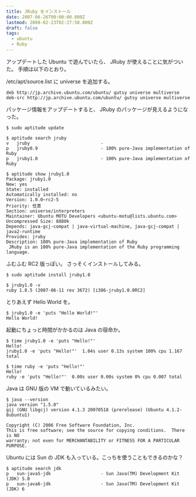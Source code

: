 ```yaml
---
title: JRuby をインストール
date: 2007-06-26T00:00:00.000Z
lastmod: 2008-02-23T02:27:58.000Z
draft: false
tags:
  - ubuntu
  - Ruby
---
```


アップデートした Ubuntu で遊んでいたら、 JRuby が使えることに気がついた。 手順は以下のとおり。

/etc/apt/source.list に universe を追加する。

```
deb http://jp.archive.ubuntu.com/ubuntu/ gutsy universe multiverse
deb-src http://jp.archive.ubuntu.com/ubuntu/ gutsy universe multiverse
```

パッケージ情報をアップデートすると、 JRuby のパッケージが見えるようになった。

```
$ sudo aptitude update
```

```
$ aptitude search jruby
v   jruby                           -
p   jruby0.9                        - 100% pure-Java implementation of Ruby
p   jruby1.0                        - 100% pure-Java implementation of Ruby
```

```
$ aptitude show jruby1.0
Package: jruby1.0
New: yes
State: installed
Automatically installed: no
Version: 1.0.0~rc2-5
Priority: 任意
Section: universe/interpreters
Maintainer: Ubuntu MOTU Developers <ubuntu-motu@lists.ubuntu.com>
Uncompressed Size: 8880k
Depends: java-gcj-compat | java-virtual-machine, java-gcj-compat | java2-runtime
Provides: jruby
Description: 100% pure-Java implementation of Ruby
 JRuby is an 100% pure-Java implementation of the Ruby programming language.
```

ふむふむ RC2 版っぽい。 さっそくインストールしてみる。

```
$ sudo aptitude install jruby1.0
```

```
$ jruby1.0 -v
ruby 1.8.5 (2007-06-11 rev 3672) [i386-jruby1.0.0RC2]
```

とりあえず Hello World を。

```
$ jruby1.0 -e 'puts "Hello World!"'
Hello World!
```

起動にちょっと時間がかかるのは Java の宿命か。

```
$ time jruby1.0 -e 'puts "Hello!"'
Hello!
jruby1.0 -e 'puts "Hello!"'  1.04s user 0.13s system 100% cpu 1.167 total
```

```
$ time ruby -e 'puts "Hello!"'
Hello!
ruby -e 'puts "Hello!"'  0.00s user 0.00s system 0% cpu 0.007 total
```

Java は GNU 版の VM で動いているみたい。

```
$ java --version
java version "1.5.0"
gij (GNU libgcj) version 4.1.3 20070518 (prerelease) (Ubuntu 4.1.2-8ubuntu1)

Copyright (C) 2006 Free Software Foundation, Inc.
This is free software; see the source for copying conditions.  There is NO
warranty; not even for MERCHANTABILITY or FITNESS FOR A PARTICULAR PURPOSE.
```

Ubuntu には Sun の JDK も入っている。こっちを使うこともできるのかな？

```
$ aptitude search jdk
p   sun-java5-jdk                   - Sun Java(TM) Development Kit (JDK) 5.0
p   sun-java6-jdk                   - Sun Java(TM) Development Kit (JDK) 6
```
